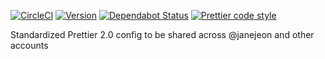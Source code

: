 [![CircleCI](https://circleci.com/gh/JaneJeon/prettier-config.svg?style=shield)](https://circleci.com/gh/JaneJeon/prettier-config)
[![Version](https://img.shields.io/npm/v/@janejeon/prettier-config)](https://www.npmjs.com/package/@janejeon/prettier-config)
[![Dependabot Status](https://api.dependabot.com/badges/status?host=github&repo=JaneJeon/prettier-config)](https://dependabot.com)
[![Prettier code style](https://img.shields.io/badge/code_style-prettier-ff69b4.svg)](https://github.com/prettier/prettier)

Standardized Prettier 2.0 config to be shared across @janejeon and other accounts
